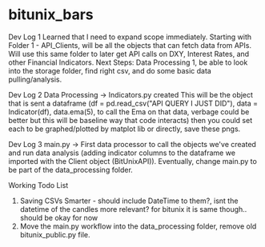 # bitunix_bars

Dev Log 1
Learned that I need to expand scope immediately. Starting with Folder 1 - API_Clients, will be all the objects that can fetch data from APIs. Will use this same folder to later get API calls on DXY, Interest Rates, and other Financial Indicators.
Next Steps:
Data Processing 1, be able to look into the storage folder, find right csv, and do some basic data pulling/analysis. 

Dev Log 2
Data Processing -> Indicators.py created
This will be the object that is sent a dataframe (df = pd.read_csv("API QUERY I JUST DID"), data = Indicator(df), data.ema(5), to call the Ema on that data, verbage could be better but this will be baseline way that code interacts) then you could set each to be graphed/plotted by matplot lib or directly, save these pngs. 

Dev Log 3
main.py -> First data processor to call the objects we've created and run data analysis (adding indicator columns to the dataframe we imported with the Client object (BitUnixAPI)). Eventually, change main.py to be part of the data_processing folder.

Working Todo List
 1. Saving CSVs Smarter - should include DateTime to them?, isnt the datetime of the candles more relevant? for bitunix it is same though.. should be okay for now
 2. Move the main.py workflow into the data_processing folder, remove old bitunix_public.py file. 
